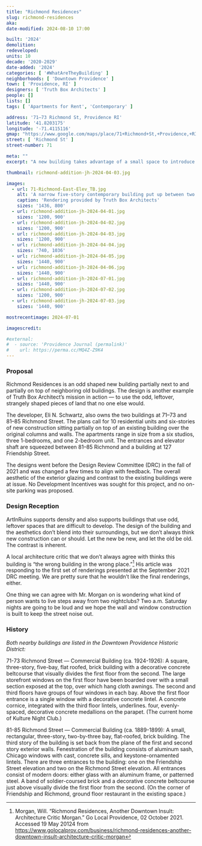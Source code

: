 ```yaml
---
title: "Richmond Residences"
slug: richmond-residences
aka:
date-modified: 2024-08-10 17:00

built: '2024'
demolition:
redeveloped:
units: 10
decade: '2020-2029'
date-added: '2024'
categories: [ '#WhatAreTheyBuilding' ]
neighborhoods: [ 'Downtown Providence' ]
town: [ 'Providence, RI' ]
designers: [ 'Truth Box Architects' ]
people: []
lists: []
tags: [ 'Apartments for Rent', 'Contemporary' ]

address: '71–73 Richmond St, Providence RI'
latitude: '41.8203175'
longitude: '-71.4115116'
gmap: "https://www.google.com/maps/place/71+Richmond+St,+Providence,+RI+02903/@41.8203175,-71.4115116,18z/data=!4m6!3m5!1s0x89e44514a4e508bb:0x8ce6fc2966e7fe0f!8m2!3d41.8203136!4d-71.4115116!16s%2Fg%2F11c2gt4qvp?entry=ttu"
street: [ 'Richmond St' ]
street-number: 71

meta: ""
excerpt: "A new building takes advantage of a small space to introduce additional density in an already dense edge of downtown and the Jewelry District"

thumbnail: richmond-addition-jh-2024-04-03.jpg

images:
  - url: 71-Richmond-East-Elev_TB.jpg
    alt: 'A narrow five-story contemporary building put up between two existing buildings and on top of a neighboring one.'
    caption: 'Rendering provided by Truth Box Architects'
    sizes: '1436, 800'
  - url: richmond-addition-jh-2024-04-01.jpg
    sizes: '1200, 900'
  - url: richmond-addition-jh-2024-04-02.jpg
    sizes: '1200, 900'
  - url: richmond-addition-jh-2024-04-03.jpg
    sizes: '1200, 900'
  - url: richmond-addition-jh-2024-04-04.jpg
    sizes: '740, 1036'
  - url: richmond-addition-jh-2024-04-05.jpg
    sizes: '1440, 900'
  - url: richmond-addition-jh-2024-04-06.jpg
    sizes: '1440, 900'
  - url: richmond-addition-jh-2024-07-01.jpg
    sizes: '1440, 900'
  - url: richmond-addition-jh-2024-07-02.jpg
    sizes: '1200, 900'
  - url: richmond-addition-jh-2024-07-03.jpg
    sizes: '1440, 900'

mostrecentimage: 2024-07-01

imagescredit:

#external:
#  - source: 'Providence Journal (permalink)'
#    url: https://perma.cc/MQ4Z-Z9K4
---
```


### Proposal

Richmond Residences is an odd shaped new building partially next to and partially on top of neighboring old buildings. The design is another example of Truth Box Architect’s mission in action — to use the odd, leftover, strangely shaped pieces of land that no one else would.

The developer, Eli N. Schwartz, also owns the two buildings at 71–73 and 81–85 Richmond Street. The plans call for 10 residential units and six-stories of new construction sitting partially on top of an existing building over the original columns and walls. The apartments range in size from a six studios, three 1-bedrooms, and one 2-bedroom unit. The entrances and elevator shaft are squeezed between 81–85 Richmond and a building at 127 Friendship Street.

The designs went before the Design Review Committee (<span class="abbr">DRC</span>) in the fall of 2021 and was changed a few times to align with feedback. The overall aesthetic of the exterior glazing and contrast to the existing buildings were at issue. No Development Incentives was sought for this project, and no on-site parking was proposed.


### Design Reception

ArtInRuins supports density and also supports buildings that use odd, leftover spaces that are difficult to develop. The design of the building and the aesthetics don’t blend into their surroundings, but we don’t always think new construction can or should. Let the new be new, and let the old be old. The contrast is inherent.

A local architecture critic that we don’t always agree with thinks this building is “the wrong building in the wrong place.”[^1] His article was responding to the first set of renderings presented at the September 2021 <span class="abbr">DRC</span> meeting. We are pretty sure that he wouldn’t like the final renderings, either.

[^1]: Morgan, Will. “Richmond Residences, Another Downtown Insult: Architecture Critic Morgan.” Go Local Providence, 02 October 2021. Accessed 19 May 20124 from https://www.golocalprov.com/business/richmond-residences-another-downtown-insult-architecture-critic-morgan

One thing we can agree with Mr. Morgan on is wondering what kind of person wants to live steps away from two nightclubs? Two a.m. Saturday nights are going to be loud and we hope the wall and window construction is built to keep the street noise out.


### History

_Both nearby buildings are listed in the Downtown Providence Historic District:_

71-73 Richmond Street — Commercial Building (ca. 1924-1926): A square, three-story, five-bay, flat roofed, brick building with a decorative concrete beltcourse that visually divides the first floor from the second. The large storefront windows on the first floor have been boarded over with a small section exposed at the top, over which hang cloth awnings. The second and third floors have groups of four windows in each bay. Above the first floor entrance is a single window with a decorative concrete lintel. A concrete cornice, integrated with the third floor lintels, underlines. four, evenly-spaced, decorative concrete medallions on the parapet. (The current home of Kulture Night Club.)

81-85 Richmond Street — Commercial Building (ca. 1889-1899): A small, rectangular, three-story, two-by-three bay, flat-roofed, brick building. The third story of the building is set back from the plane of the first and second story exterior walls. Fenestration of the building consists of aluminum sash, Chicago windows with cast, concrete sills, and keystone-ornamented lintels. There are three entrances to the building: one on the Friendship Street elevation and two on the Richmond Street elevation. All entrances consist of modern doors: either glass with an aluminum frame, or patterned steel. A band of soldier-coursed brick and a decorative concrete beltcourse just above visually divide the first floor from the second. (On the corner of Friendship and Richmond, ground floor restaurant in the existing space.)
